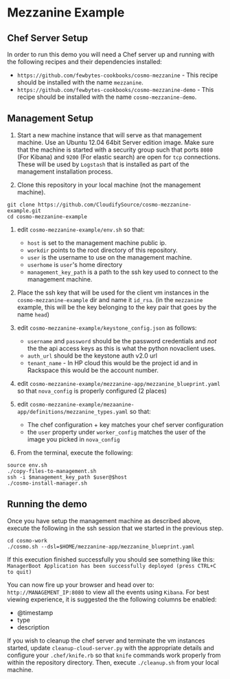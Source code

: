 Mezzanine Example
=======================

Chef Server Setup
-------------------
In order to run this demo you will need a Chef server up and running with the following recipes and their dependencies installed:
* `https://github.com/fewbytes-cookbooks/cosmo-mezzanine` - This recipe should be installed with the name `mezzanine`.
* `https://github.com/fewbytes-cookbooks/cosmo-mezzanine-demo` - This recipe should be installed with the name `cosmo-mezzanine-demo`.


Management Setup
----------------
1. Start a new machine instance that will serve as that management machine. Use an Ubuntu 12.04 64bit Server edition image.
Make sure that the machine is started with a security group such that ports `8080` (For Kibana) and `9200` (For elastic search) are open for `tcp` connections.
These will be used by `Logstash` that is installed as part of the management installation process.
 

1. Clone this repository in your local machine (not the management machine).
```
git clone https://github.com/CloudifySource/cosmo-mezzanine-example.git
cd cosmo-mezzanine-example
```

1. edit `cosmo-mezzanine-example/env.sh` so that:
    * `host` is set to the management machine public ip.
    * `workdir` points to the root directory of this repository.
    * `user` is the username to use on the management machine.
    * `userhome` is `user`'s home directory
    * `management_key_path` is a path to the ssh key used to connect to the management machine.

1. Place the ssh key that will be used for the client vm instances in the `cosmo-mezzanine-example` dir and name it `id_rsa`. (in the `mezzanine` example, this will be the key belonging to the key pair that goes by the name `head`)

1. edit `cosmo-mezzanine-example/keystone_config.json` as follows:
    * `username` and `password` should be the password credentials and _not_ the the api access keys as this is what the python novaclient uses.
    * `auth_url` should be the keystone auth v2.0 url
    * `tenant_name` - In HP cloud this would be the project id and in Rackspace this would be the account number.

1. edit `cosmo-mezzanine-example/mezzanine-app/mezzanine_blueprint.yaml` so that `nova_config` is properly configured (2 places)

1. edit `cosmo-mezzanine-example/mezaanine-app/definitions/mezzanine_types.yaml` so that:
    * The chef configuration + key matches your chef server configuration
    * the `user` property under `worker_config` matches the user of the image you picked in `nova_config`

1. From the terminal, execute the following:
```
source env.sh
./copy-files-to-management.sh
ssh -i $management_key_path $user@$host
./cosmo-install-manager.sh
```


Running the demo
-----------------
Once you have setup the management machine as described above, execute the following in the ssh session that we started in the previous step.
```
cd cosmo-work
./cosmo.sh --dsl=$HOME/mezzanine-app/mezzanine_blueprint.yaml
```
If this execution finished successfully you should see something like this:
`ManagerBoot Application has been successfully deployed (press CTRL+C to quit)`

You can now fire up your browser and head over to:
`http://MANAGEMENT_IP:8080` to view all the events using `Kibana`. 
For best viewing experience, it is suggested the the following columns be enabled:
* @timestamp
* type
* description

If you wish to cleanup the chef server and terminate the vm instances started, update `cleanup-cloud-server.py` with the appropriate details and configure your `.chef/knife.rb` so that `knife` commands work properly from within the repository directory. Then, execute `./cleanup.sh` from your local machine.


